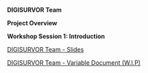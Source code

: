 **DIGISURVOR Team**



**Project Overview**




**Workshop Session 1: Introduction** 

[DIGISURVOR Team - Slides](https://github.com/ConorGaughan2/digisurvor_workshop/blob/main/docs/UoM%20Team%20Presentation_Digisurvor%20Workshop.pptx)

[DIGISURVOR Team - Variable Document (W.I.P)](general_information/UoM_Team_Presentation_Digisurvor_Workshop.pdf)
